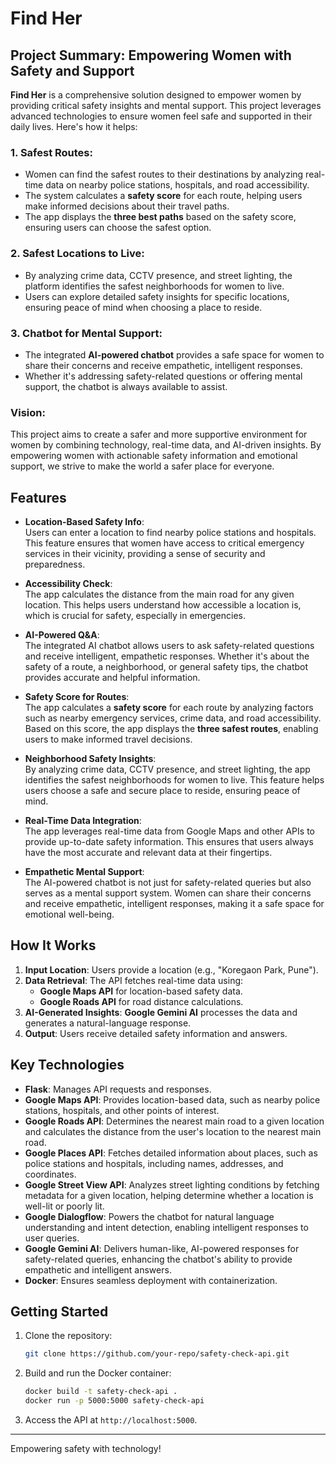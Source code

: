 # Find Her

## Project Summary: Empowering Women with Safety and Support

**Find Her** is a comprehensive solution designed to empower women by providing critical safety insights and mental support. This project leverages advanced technologies to ensure women feel safe and supported in their daily lives. Here's how it helps:

### 1. **Safest Routes**:
   - Women can find the safest routes to their destinations by analyzing real-time data on nearby police stations, hospitals, and road accessibility.
   - The system calculates a **safety score** for each route, helping users make informed decisions about their travel paths.
   - The app displays the **three best paths** based on the safety score, ensuring users can choose the safest option.

### 2. **Safest Locations to Live**:
   - By analyzing crime data, CCTV presence, and street lighting, the platform identifies the safest neighborhoods for women to live.
   - Users can explore detailed safety insights for specific locations, ensuring peace of mind when choosing a place to reside.

### 3. **Chatbot for Mental Support**:
   - The integrated **AI-powered chatbot** provides a safe space for women to share their concerns and receive empathetic, intelligent responses.
   - Whether it's addressing safety-related questions or offering mental support, the chatbot is always available to assist.

### Vision:
This project aims to create a safer and more supportive environment for women by combining technology, real-time data, and AI-driven insights. By empowering women with actionable safety information and emotional support, we strive to make the world a safer place for everyone.
## Features

- **Location-Based Safety Info**:  
  Users can enter a location to find nearby police stations and hospitals. This feature ensures that women have access to critical emergency services in their vicinity, providing a sense of security and preparedness.

- **Accessibility Check**:  
  The app calculates the distance from the main road for any given location. This helps users understand how accessible a location is, which is crucial for safety, especially in emergencies.

- **AI-Powered Q&A**:  
  The integrated AI chatbot allows users to ask safety-related questions and receive intelligent, empathetic responses. Whether it's about the safety of a route, a neighborhood, or general safety tips, the chatbot provides accurate and helpful information.

- **Safety Score for Routes**:  
  The app calculates a **safety score** for each route by analyzing factors such as nearby emergency services, crime data, and road accessibility. Based on this score, the app displays the **three safest routes**, enabling users to make informed travel decisions.

- **Neighborhood Safety Insights**:  
  By analyzing crime data, CCTV presence, and street lighting, the app identifies the safest neighborhoods for women to live. This feature helps users choose a safe and secure place to reside, ensuring peace of mind.

- **Real-Time Data Integration**:  
  The app leverages real-time data from Google Maps and other APIs to provide up-to-date safety information. This ensures that users always have the most accurate and relevant data at their fingertips.

- **Empathetic Mental Support**:  
  The AI-powered chatbot is not just for safety-related queries but also serves as a mental support system. Women can share their concerns and receive empathetic, intelligent responses, making it a safe space for emotional well-being.

## How It Works
1. **Input Location**: Users provide a location (e.g., "Koregaon Park, Pune").
2. **Data Retrieval**: The API fetches real-time data using:
    - **Google Maps API** for location-based safety data.
    - **Google Roads API** for road distance calculations.
3. **AI-Generated Insights**: **Google Gemini AI** processes the data and generates a natural-language response.
4. **Output**: Users receive detailed safety information and answers.

## Key Technologies

- **Flask**: Manages API requests and responses.
- **Google Maps API**: Provides location-based data, such as nearby police stations, hospitals, and other points of interest.
- **Google Roads API**: Determines the nearest main road to a given location and calculates the distance from the user's location to the nearest main road.
- **Google Places API**: Fetches detailed information about places, such as police stations and hospitals, including names, addresses, and coordinates.
- **Google Street View API**: Analyzes street lighting conditions by fetching metadata for a given location, helping determine whether a location is well-lit or poorly lit.
- **Google Dialogflow**: Powers the chatbot for natural language understanding and intent detection, enabling intelligent responses to user queries.
- **Google Gemini AI**: Delivers human-like, AI-powered responses for safety-related queries, enhancing the chatbot's ability to provide empathetic and intelligent answers.
- **Docker**: Ensures seamless deployment with containerization.

## Getting Started
1. Clone the repository:
    ```bash
    git clone https://github.com/your-repo/safety-check-api.git
    ```
2. Build and run the Docker container:
    ```bash
    docker build -t safety-check-api .
    docker run -p 5000:5000 safety-check-api
    ```
3. Access the API at `http://localhost:5000`.



---
Empowering safety with technology!

